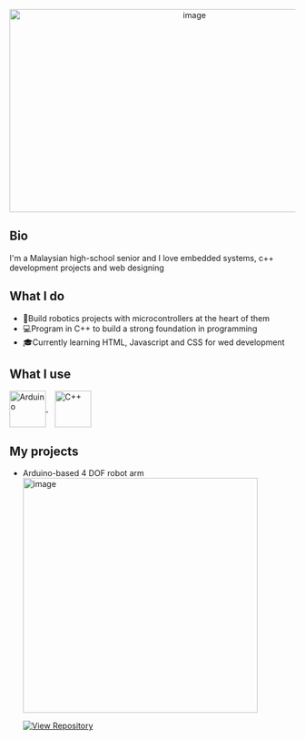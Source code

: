 
<p align="center">
  <img width="636" height="357" alt="image" src="https://github.com/user-attachments/assets/97105d4e-dedb-42a2-8f0a-91dd55aa79dd" />
</p>

## Bio
I'm a Malaysian high-school senior and I love embedded systems, c++ development projects and web designing

## What I do
- 🤖Build robotics projects with microcontrollers at the heart of them
- 💻Program in C++ to build a strong foundation in programming
- 🎓Currently learning HTML, Javascript and CSS for wed development

## What I use
<p align="left">
  <a href="https://www.arduino.cc/" target="_blank" rel="noopener">
    <img src="https://cdn.jsdelivr.net/gh/devicons/devicon/icons/arduino/arduino-original.svg" alt="Arduino" width="64" height="64" style="vertical-align:middle;">
  </a>
  &nbsp;&nbsp;
  <a href="https://isocpp.org/" target="_blank" rel="noopener">
    <img src="https://cdn.jsdelivr.net/gh/devicons/devicon/icons/cplusplus/cplusplus-original.svg" alt="C++" width="64" height="64" style="vertical-align:middle;">
  </a>
</p>

## My projects
- Arduino-based 4 DOF robot arm
  <img width="413" height="413" alt="image" src="https://github.com/user-attachments/assets/955e391d-15c2-4b4b-ab5b-bf5e189fe6c5" />
  <p align="left">
  <a href="https://github.com/ArifNaufalMNazri/Remote-Controlled-Arduino-Arm">
    <img src="https://img.shields.io/badge/View%20Repository-%2300599C?style=for-the-badge&logo=github&logoColor=white" alt="View Repository">
  </a>
  </p>
  
<!--
**ArifNaufalMNazri/ArifNaufalMNazri** is a ✨ _special_ ✨ repository because its `README.md` (this file) appears on your GitHub profile.

Here are some ideas to get you started:

- 🔭 I’m currently working on ...
- 🌱 I’m currently learning ...
- 👯 I’m looking to collaborate on ...
- 🤔 I’m looking for help with ...
- 💬 Ask me about ...
- 📫 How to reach me: ...
- 😄 Pronouns: ...
- ⚡ Fun fact: ...
-->
